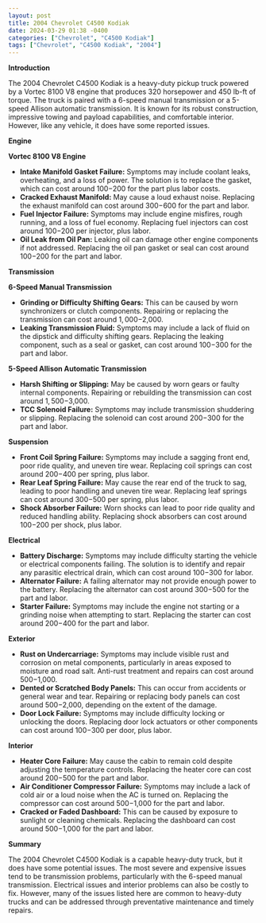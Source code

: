 ```yaml
---
layout: post
title: 2004 Chevrolet C4500 Kodiak
date: 2024-03-29 01:38 -0400
categories: ["Chevrolet", "C4500 Kodiak"]
tags: ["Chevrolet", "C4500 Kodiak", "2004"]
---
```

**Introduction**

The 2004 Chevrolet C4500 Kodiak is a heavy-duty pickup truck powered by a Vortec 8100 V8 engine that produces 320 horsepower and 450 lb-ft of torque. The truck is paired with a 6-speed manual transmission or a 5-speed Allison automatic transmission. It is known for its robust construction, impressive towing and payload capabilities, and comfortable interior. However, like any vehicle, it does have some reported issues.

**Engine**

**Vortec 8100 V8 Engine**

* **Intake Manifold Gasket Failure:** Symptoms may include coolant leaks, overheating, and a loss of power. The solution is to replace the gasket, which can cost around $100-$200 for the part plus labor costs.
* **Cracked Exhaust Manifold:** May cause a loud exhaust noise. Replacing the exhaust manifold can cost around $300-$600 for the part and labor.
* **Fuel Injector Failure:** Symptoms may include engine misfires, rough running, and a loss of fuel economy. Replacing fuel injectors can cost around $100-$200 per injector, plus labor.
* **Oil Leak from Oil Pan:** Leaking oil can damage other engine components if not addressed. Replacing the oil pan gasket or seal can cost around $100-$200 for the part and labor.

**Transmission**

**6-Speed Manual Transmission**

* **Grinding or Difficulty Shifting Gears:** This can be caused by worn synchronizers or clutch components. Repairing or replacing the transmission can cost around $1,000-$2,000.
* **Leaking Transmission Fluid:** Symptoms may include a lack of fluid on the dipstick and difficulty shifting gears. Replacing the leaking component, such as a seal or gasket, can cost around $100-$300 for the part and labor.

**5-Speed Allison Automatic Transmission**

* **Harsh Shifting or Slipping:** May be caused by worn gears or faulty internal components. Repairing or rebuilding the transmission can cost around $1,500-$3,000.
* **TCC Solenoid Failure:** Symptoms may include transmission shuddering or slipping. Replacing the solenoid can cost around $200-$300 for the part and labor.

**Suspension**

* **Front Coil Spring Failure:** Symptoms may include a sagging front end, poor ride quality, and uneven tire wear. Replacing coil springs can cost around $200-$400 per spring, plus labor.
* **Rear Leaf Spring Failure:** May cause the rear end of the truck to sag, leading to poor handling and uneven tire wear. Replacing leaf springs can cost around $300-$500 per spring, plus labor.
* **Shock Absorber Failure:** Worn shocks can lead to poor ride quality and reduced handling ability. Replacing shock absorbers can cost around $100-$200 per shock, plus labor.

**Electrical**

* **Battery Discharge:** Symptoms may include difficulty starting the vehicle or electrical components failing. The solution is to identify and repair any parasitic electrical drain, which can cost around $100-$300 for labor.
* **Alternator Failure:** A failing alternator may not provide enough power to the battery. Replacing the alternator can cost around $300-$500 for the part and labor.
* **Starter Failure:** Symptoms may include the engine not starting or a grinding noise when attempting to start. Replacing the starter can cost around $200-$400 for the part and labor.

**Exterior**

* **Rust on Undercarriage:** Symptoms may include visible rust and corrosion on metal components, particularly in areas exposed to moisture and road salt. Anti-rust treatment and repairs can cost around $500-$1,000.
* **Dented or Scratched Body Panels:** This can occur from accidents or general wear and tear. Repairing or replacing body panels can cost around $500-$2,000, depending on the extent of the damage.
* **Door Lock Failure:** Symptoms may include difficulty locking or unlocking the doors. Replacing door lock actuators or other components can cost around $100-$300 per door, plus labor.

**Interior**

* **Heater Core Failure:** May cause the cabin to remain cold despite adjusting the temperature controls. Replacing the heater core can cost around $200-$500 for the part and labor.
* **Air Conditioner Compressor Failure:** Symptoms may include a lack of cold air or a loud noise when the AC is turned on. Replacing the compressor can cost around $500-$1,000 for the part and labor.
* **Cracked or Faded Dashboard:** This can be caused by exposure to sunlight or cleaning chemicals. Replacing the dashboard can cost around $500-$1,000 for the part and labor.

**Summary**

The 2004 Chevrolet C4500 Kodiak is a capable heavy-duty truck, but it does have some potential issues. The most severe and expensive issues tend to be transmission problems, particularly with the 6-speed manual transmission. Electrical issues and interior problems can also be costly to fix. However, many of the issues listed here are common to heavy-duty trucks and can be addressed through preventative maintenance and timely repairs.
